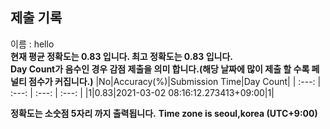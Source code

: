 


  
## 제출 기록  
이름 : hello  
**현재 평균 정확도는 0.83 입니다. 최고 정확도는 0.83 입니다.**  
**Day Count가 음수인 경우 감점 제출을 의미 합니다.(해당 날짜에 많이 제출 할 수록 페널티 점수가 커집니다.)**
|No|Accuracy(%)|Submission Time|Day Count|
| :---: | :---: | :---: | :---: |
|1|0.83|2021-03-02 08:16:12.273413+09:00|1|


**정확도는 소숫점 5자리 까지 출력됩니다.**
**Time zone is seoul,korea (UTC+9:00)**

